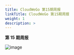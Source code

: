 ```yaml
---
title: CloudWeGo 第15期周报
linkTitle: CloudWeGo 第15期周报
weight: 1
description: >
---
```


**第 15 期周报**

![image](/img/community/weekly_report/CloudWeGo_15th_weekly_report.png)


